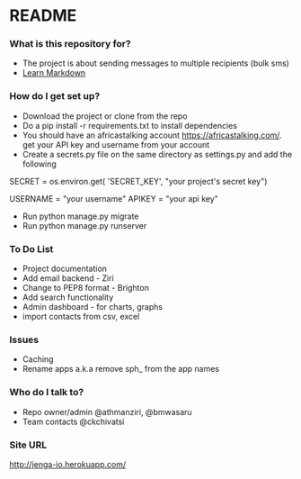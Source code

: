 # README #

### What is this repository for? ###

* The project is about sending messages to multiple recipients (bulk sms)
* [Learn Markdown](https://bitbucket.org/tutorials/markdowndemo)

### How do I get set up? ###

* Download the project or clone from the repo
* Do a pip install -r requirements.txt to install dependencies
* You should have an africastalking account https://africastalking.com/.
  get your API key and username from your account
* Create a secrets.py file on the same directory as settings.py and add the following

SECRET = os.environ.get(
    'SECRET_KEY', "your project's secret key")

USERNAME = "your username"
APIKEY   = "your api key"


* Run python manage.py migrate
* Run python manage.py runserver

### To Do List ###

* Project documentation
* Add email backend - Ziri
* Change to PEP8 format - Brighton
* Add search functionality
* Admin dashboard - for charts, graphs
* import contacts from csv, excel

### Issues ###

* Caching
* Rename apps a.k.a remove sph_ from the app names

### Who do I talk to? ###

* Repo owner/admin @athmanziri, @bmwasaru
* Team contacts @ckchivatsi

### Site URL ###
http://jenga-io.herokuapp.com/
